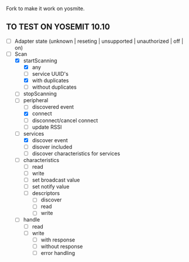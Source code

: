 Fork to make it work on yosmite.

## TO TEST ON YOSEMIT 10.10
- [ ] Adapter state (unknown | reseting | unsupported | unauthorized | off | on)
- [ ] Scan
  - [x] startScanning
    - [x] any
    - [ ] service UUID's
    - [x] with duplicates
    - [ ] without duplicates
  - [ ] stopScanning
  - [ ] peripheral
    - [ ] discovered event
    - [x] connect
    - [ ] disconnect/cancel connect
    - [ ] update RSSI
  - [ ] services
    - [x] discover event
    - [ ] disover included
    - [ ] discover characteristics for services
  - [ ] characteristics
    - [ ] read
    - [ ] write
    - [ ] set broadcast value
    - [ ] set notify value
    - [ ] descriptors
      - [ ] discover
      - [ ] read
      - [ ] write
  - [ ] handle
    - [ ] read
    - [ ] write
      - [ ] with response
      - [ ] without response
      - [ ] error handling